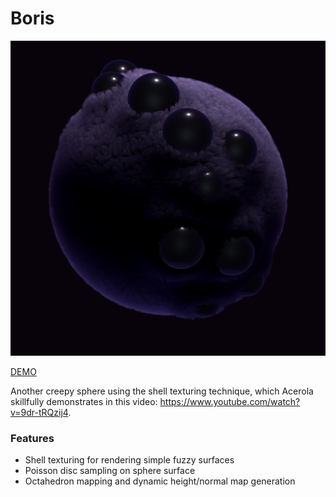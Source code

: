 # Boris

![Boris Screenshot](https://github.com/robert-leitl/boris/blob/main/cover.jpg?raw=true)

[DEMO](https://robert-leitl.github.io/boris/dist/?debug=true)

Another creepy sphere using the shell texturing technique, which Acerola skillfully demonstrates in this video: https://www.youtube.com/watch?v=9dr-tRQzij4.

### Features 
- Shell texturing for rendering simple fuzzy surfaces
- Poisson disc sampling on sphere surface
- Octahedron mapping and dynamic height/normal map generation